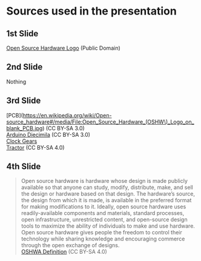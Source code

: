 # Sources used in the presentation
## 1st Slide
[Open Source Hardware Logo](https://en.wikipedia.org/wiki/Open-source_hardware#/media/File:Open-source-hardware-logo.svg) (Public Domain)

## 2nd Slide
Nothing

## 3rd Slide
[PCB](https://en.wikipedia.org/wiki/Open-source_hardware#/media/File:Open_Source_Hardware_(OSHW\)_Logo_on_blank_PCB.jpg) (CC BY-SA 3.0)  
[Arduino Diecimila](https://en.wikipedia.org/wiki/Open-source_hardware#/media/File:Arduino_Diecimila.jpg) (CC BY-SA 3.0)   
[Clock Gears](https://pixabay.com/en/clock-time-gear-gears-blue-70189/)  
[Tractor](http://opensourceecology.org/wp-content/uploads/2014/02/Tractor_gray-400x320.png) (CC BY-SA 4.0)


## 4th Slide
> Open source hardware is hardware whose design is made publicly available so that anyone can study, modify, distribute, make, and sell the design or hardware based on that design. The hardware’s source, the design from which it is made, is available in the preferred format for making modifications to it. Ideally, open source hardware uses readily-available components and materials, standard processes, open infrastructure, unrestricted content, and open-source design tools to maximize the ability of individuals to make and use hardware. Open source hardware gives people the freedom to control their technology while sharing knowledge and encouraging commerce through the open exchange of designs.  
[OSHWA Definition](http://www.oshwa.org/definition/) (CC BY-SA 4.0)
